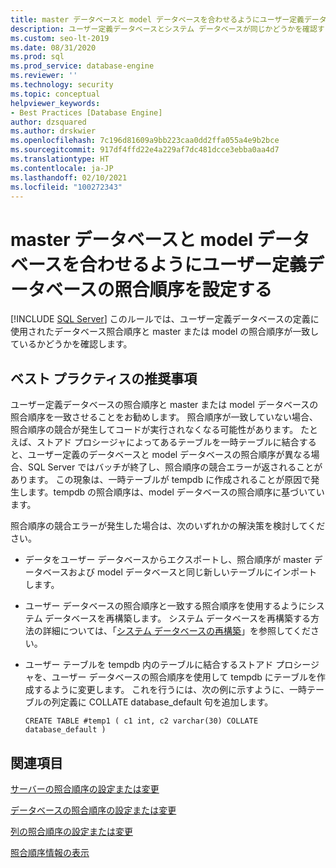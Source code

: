 ```yaml
---
title: master データベースと model データベースを合わせるようにユーザー定義データベースの照合順序を設定する
description: ユーザー定義データベースとシステム データベースが同じかどうかを確認するためのポリシーを有効にする方法について説明します。
ms.custom: seo-lt-2019
ms.date: 08/31/2020
ms.prod: sql
ms.prod_service: database-engine
ms.reviewer: ''
ms.technology: security
ms.topic: conceptual
helpviewer_keywords:
- Best Practices [Database Engine]
author: dzsquared
ms.author: drskwier
ms.openlocfilehash: 7c196d81609a9bb223caa0dd2ffa055a4e9b2bce
ms.sourcegitcommit: 917df4ffd22e4a229af7dc481dcce3ebba0aa4d7
ms.translationtype: HT
ms.contentlocale: ja-JP
ms.lasthandoff: 02/10/2021
ms.locfileid: "100272343"
---
```

# <a name="set-the-collation-of-user-defined-databases-to-match-master-and-model-databases"></a>master データベースと model データベースを合わせるようにユーザー定義データベースの照合順序を設定する
 [!INCLUDE [SQL Server](../../includes/applies-to-version/sqlserver.md)]
  このルールでは、ユーザー定義データベースの定義に使用されたデータベース照合順序と master または model の照合順序が一致しているかどうかを確認します。
  
## <a name="best-practices-recommendations"></a>ベスト プラクティスの推奨事項  
 ユーザー定義データベースの照合順序と master または model データベースの照合順序を一致させることをお勧めします。 照合順序が一致していない場合、照合順序の競合が発生してコードが実行されなくなる可能性があります。 たとえば、ストアド プロシージャによってあるテーブルを一時テーブルに結合すると、ユーザー定義のデータベースと model データベースの照合順序が異なる場合、SQL Server ではバッチが終了し、照合順序の競合エラーが返されることがあります。 この現象は、一時テーブルが tempdb に作成されることが原因で発生します。tempdb の照合順序は、model データベースの照合順序に基づいています。

  照合順序の競合エラーが発生した場合は、次のいずれかの解決策を検討してください。

  - データをユーザー データベースからエクスポートし、照合順序が master データベースおよび model データベースと同じ新しいテーブルにインポートします。

  - ユーザー データベースの照合順序と一致する照合順序を使用するようにシステム データベースを再構築します。 システム データベースを再構築する方法の詳細については、「[システム データベースの再構築](../databases/rebuild-system-databases.md)」を参照してください。

  - ユーザー テーブルを tempdb 内のテーブルに結合するストアド プロシージャを、ユーザー データベースの照合順序を使用して tempdb にテーブルを作成するように変更します。 これを行うには、次の例に示すように、一時テーブルの列定義に COLLATE database_default 句を追加します。
  
    ```
    CREATE TABLE #temp1 ( c1 int, c2 varchar(30) COLLATE database_default )
    ```

## <a name="see-also"></a>関連項目
  
 [サーバーの照合順序の設定または変更](../collations/set-or-change-the-server-collation.md)  

 [データベースの照合順序の設定または変更](../collations/set-or-change-the-database-collation.md)

 [列の照合順序の設定または変更](../collations/set-or-change-the-column-collation.md)
 
 [照合順序情報の表示](../collations/view-collation-information.md)    
  
  
